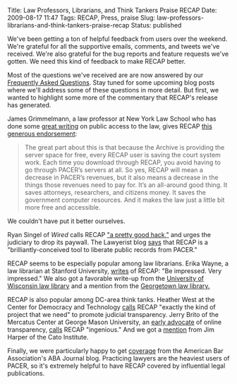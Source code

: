 Title: Law Professors, Librarians, and Think Tankers Praise RECAP
Date: 2009-08-17 11:47
Tags: RECAP, Press, praise
Slug: law-professors-librarians-and-think-tankers-praise-recap
Status: published

We've been getting a ton of helpful feedback from users over the
weekend. We're grateful for all the supportive emails, comments, and
tweets we've received. We're also grateful for the bug reports and
feature requests we've gotten. We need this kind of feedback to make
RECAP better.

Most of the questions we've received are are now answered by our
[Frequently Asked Questions][faq]. Stay tuned for some upcoming
blog posts where we'll address some of these questions in more detail.
But first, we wanted to highlight some more of the commentary that
RECAP's release has generated.

James Grimmelmann, a law professor at New York Law School who has done
some [great
writing](http://james.grimmelmann.net/essays/CopyrightTechnologyAccess)
on public access to the law, gives RECAP [this generous
endorsement](http://laboratorium.net/archive/2009/08/14/pacer_meet_recap):

> The great part about this is that because the Archive is providing the
> server space for free, every RECAP user is saving the court system
> work. Each time you download through RECAP, you avoid having to go
> through PACER’s servers at all. So yes, RECAP will mean a decrease in
> PACER’s revenues, but it also means a decrease in the things those
> revenues need to pay for. It’s an all-around good thing. It saves
> attorneys, researchers, and citizens money. It saves the government
> computer resources. And it makes the law just a little bit more free
> and accessible.

We couldn't have put it better ourselves.

Ryan Singel of *Wired* calls RECAP ["a pretty good
hack,"](http://www.wired.com/threatlevel/2009/08/firefox-plug-in-frees-court-records-threatens-judiciary-profits/)
and urges the judiciary to drop its paywall. The Lawyerist blog
[says](http://lawyerist.com/liberate-pacer-documents-with-recap-firefox-extension/)
that RECAP is a "brilliantly-conceived tool to liberate public records
from PACER."

RECAP seems to be especially popular among law librarians. Erika Wayne,
a law librarian at Stanford University,
[writes](http://legalresearchplus.com/2009/08/14/recap-turning-pacer-around/)
of RECAP: "Be impressed. Very impressed." We also got a favorable
write-up from the [University of Wisconsin law
library](http://www.law.wisc.edu/blogs/wisblawg/2009/08/recap_firefox_addon_access_pac.html)
and a mention from the [Georgetown law
library.](http://www.ll.georgetown.edu/blog/index.cfm/2009/8/14/Better-Access-to-Public-Court-Records)

RECAP is also popular among DC-area think tanks. Heather West at the
Center for Democracy and Technology
[calls](http://blog.cdt.org/2009/08/14/the-courts-should-keep-paceer/)
RECAP "exactly the kind of project that we need" to promote judicial
transparency. Jerry Brito of the Mercatus Center at George Mason
University, an [early
advocate](http://papers.ssrn.com/sol3/papers.cfm?abstract_id=1023485) of
online transparency,
[calls](http://techliberation.com/2009/08/14/recap-needs-your-help-turning-around-pacer/)
RECAP "ingenious." And we got a
[mention](http://www.cato-at-liberty.org/2009/08/14/techliberationfront-turns-five/)
from Jim Harper of the Cato Institute.

Finally, we were particularly happy to get
[coverage](http://www.abajournal.com/news/tired_of_paying_for_pacer_docs_princeton_group_offers_alternative/)
from the American Bar Association's ABA Journal blog. Practicing lawyers
are the heaviest users of PACER, so it's extremely helpful to have RECAP
covered by influential legal publications.

[faq]: {filename}/pages/recap/faq.md
